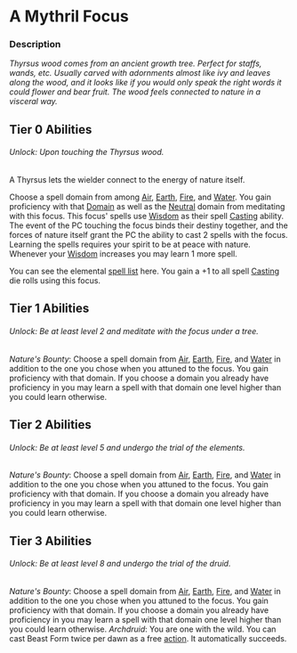 # A Mythril Focus

### Description
*Thyrsus wood comes from an ancient growth tree. Perfect for staffs, wands, etc. Usually carved with adornments almost like ivy and leaves along the wood, and it looks like if you would only speak the right words it could flower and bear fruit. The wood feels connected to nature in a visceral way.*

## Tier 0 Abilities
###### Unlock: Upon touching the Thyrsus wood.
A Thyrsus lets the wielder connect to the energy of nature itself.

Choose a spell domain from among [Air](../../../Magic/Spell%20Domains/Air.md), [Earth](../../../Magic/Spell%20Domains/Earth.md), [Fire](../../../Magic/Spell%20Domains/Fire.md), and [Water](../../../Magic/Spell%20Domains/Water.md). You gain proficiency with that [Domain](../../../Magic/Spell%20Domains/!Domain%20Index.md) as well as the [Neutral](../../../Magic/Spell%20Domains/Neutral.md) domain from meditating with this focus. This focus' spells use [Wisdom](../../../Player%20Character%20Components/Chosen%20Statistics/Wisdom.md) as their spell [Casting](../../../Magic/Spellcasting.md) ability. The event of the PC touching the focus binds their destiny together, and the forces of nature itself grant the PC the ability to cast 2 spells with the focus. Learning the spells requires your spirit to be at peace with nature. Whenever your [Wisdom](../../../Player%20Character%20Components/Chosen%20Statistics/Wisdom.md) increases you may learn 1 more spell.

You can see the elemental [spell list](../../../Magic/Spells/Mythril%20Spells/Spell%20Index.md) here. You gain a +1 to all spell [Casting](../../../Magic/Spellcasting.md) die rolls using this focus.

## Tier 1 Abilities
###### Unlock: Be at least level 2 and meditate with the focus under a tree.
*Nature's Bounty*: 
	Choose a spell domain from [Air](../../../Magic/Spell%20Domains/Air.md), [Earth](../../../Magic/Spell%20Domains/Earth.md), [Fire](../../../Magic/Spell%20Domains/Fire.md), and [Water](../../../Magic/Spell%20Domains/Water.md) in addition to the one you chose when you attuned to the focus. You gain proficiency with that domain. If you choose a domain you already have proficiency in you may learn a spell with that domain one level higher than you could learn otherwise.

## Tier 2 Abilities
###### Unlock: Be at least level 5 and undergo the trial of the elements.
*Nature's Bounty*: 
	Choose a spell domain from [Air](../../../Magic/Spell%20Domains/Air.md), [Earth](../../../Magic/Spell%20Domains/Earth.md), [Fire](../../../Magic/Spell%20Domains/Fire.md), and [Water](../../../Magic/Spell%20Domains/Water.md) in addition to the one you chose when you attuned to the focus. You gain proficiency with that domain. If you choose a domain you already have proficiency in you may learn a spell with that domain one level higher than you could learn otherwise.

## Tier 3 Abilities
###### Unlock: Be at least level 8 and undergo the trial of the druid.
*Nature's Bounty*: 
	Choose a spell domain from [Air](../../../Magic/Spell%20Domains/Air.md), [Earth](../../../Magic/Spell%20Domains/Earth.md), [Fire](../../../Magic/Spell%20Domains/Fire.md), and [Water](../../../Magic/Spell%20Domains/Water.md) in addition to the one you chose when you attuned to the focus. You gain proficiency with that domain. If you choose a domain you already have proficiency in you may learn a spell with that domain one level higher than you could learn otherwise.
*Archdruid*:
	You are one with the wild. You can cast Beast Form twice per dawn as a free [action](../../../Game%20Structure/Action.md). It automatically succeeds.